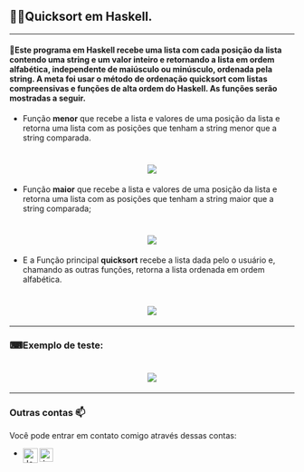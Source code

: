 ## :man_technologist:Quicksort em Haskell.
---
#### 📝Este programa em Haskell recebe uma lista com cada posição da lista contendo uma string e um valor inteiro e retornando a lista em ordem alfabética, independente de maiúsculo ou minúsculo, ordenada pela string. A meta foi usar o método de ordenação quicksort com listas compreensivas e funções de alta ordem do Haskell. As funções serão mostradas a seguir.


- Função **menor** que recebe a lista e valores de uma posição da lista e retorna uma lista com as posições que tenham a string menor que a string comparada.
<h1 align="center">
  <img src="https://github.com/JoseMayke/Quicksort-em-Haskell/blob/master/imagens/menor.png" />
</h1>

- Função **maior** que recebe a lista e valores de uma posição da lista e retorna uma lista com as posições que tenham a string maior que a string comparada;
<h1 align="center">
  <img src="https://github.com/JoseMayke/Quicksort-em-Haskell/blob/master/imagens/maior.png" />
</h1>

- E a Função principal **quicksort** recebe a lista dada pelo o usuário e, chamando as outras funções, retorna a lista ordenada em ordem alfabética.
<h1 align="center">
  <img src="https://github.com/JoseMayke/Quicksort-em-Haskell/blob/master/imagens/quicksort.png" />
</h1>

---
### ⌨Exemplo de teste:

<h1 align="center">
  <img src="https://github.com/JoseMayke/Quicksort-em-Haskell/blob/master/imagens/img1.png" />
</h1>

---

 ### Outras contas 📫

Você pode entrar em contato comigo através dessas contas:

- 
    <a href="https://discord.gg/J4fHeQx">
     <img align="left" alt="José Mayke  | Discord" width="26px" src="https://github.com/wrtinho/wrtinho/blob/master/Assets/discord.svg" />
    </a>
    <a href="https://www.linkedin.com/in/jos%C3%A9-mayke-2714771b8/">
     <img align="left" alt="José Mayke | Linkedin" width="24px" src="https://github.com/wrtinho/wrtinho/blob/master/Assets/Linkedin.svg" />
    </a>    
